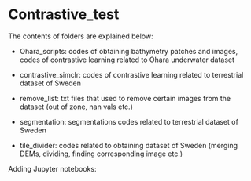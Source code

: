 # Contrastive_test

The contents of folders are explained below:

- Ohara_scripts: codes of obtaining bathymetry patches and images, codes of contrastive learning related to Ohara underwater dataset

- contrastive_simclr: codes of contrastive learning related to terrestrial dataset of Sweden

- remove_list: txt files that used to remove certain images from the dataset (out of zone, nan vals etc.)

- segmentation: segmentations codes related to terrestrial dataset of Sweden

- tile_divider: codes related to obtaining dataset of Sweden (merging DEMs, dividing, finding corresponding image etc.)


Adding Jupyter notebooks:
